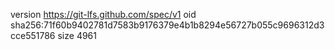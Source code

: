 version https://git-lfs.github.com/spec/v1
oid sha256:71f60b9402781d7583b9176379e4b1b8294e56727b055c9696312d3cce551786
size 4961
